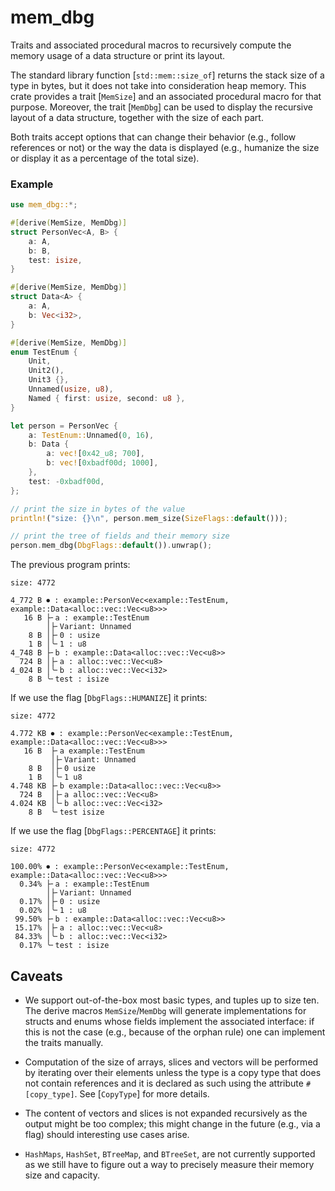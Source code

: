 # mem_dbg

Traits and associated procedural macros to recursively compute the memory usage of a data structure or print its layout.

The standard library function [`std::mem::size_of`] returns the stack size of a type in bytes, but
it does not take into consideration heap memory. This crate provides a trait [`MemSize`] and an associated procedural macro
for that purpose. Moreover, the trait [`MemDbg`] can be used to display the recursive layout of a data structure, together
with the size of each part.

Both traits accept options that can change their behavior (e.g., follow references or not) or 
the way the data is displayed (e.g., humanize the size or display it as a percentage of the total size).

### Example
```rust
use mem_dbg::*;

#[derive(MemSize, MemDbg)]
struct PersonVec<A, B> {
    a: A,
    b: B,
    test: isize,
}

#[derive(MemSize, MemDbg)]
struct Data<A> {
    a: A,
    b: Vec<i32>,
}

#[derive(MemSize, MemDbg)]
enum TestEnum {
    Unit,
    Unit2(),
    Unit3 {},
    Unnamed(usize, u8),
    Named { first: usize, second: u8 },
}

let person = PersonVec {
    a: TestEnum::Unnamed(0, 16),
    b: Data {
        a: vec![0x42_u8; 700],
        b: vec![0xbadf00d; 1000],
    },
    test: -0xbadf00d,
};

// print the size in bytes of the value
println!("size: {}\n", person.mem_size(SizeFlags::default()));

// print the tree of fields and their memory size
person.mem_dbg(DbgFlags::default()).unwrap();
```

The previous program prints:
```text
size: 4772

4_772 B ⏺ : example::PersonVec<example::TestEnum, example::Data<alloc::vec::Vec<u8>>>
   16 B ├╴a : example::TestEnum
        │├╴Variant: Unnamed
    8 B │├╴0 : usize
    1 B │╰╴1 : u8
4_748 B ├╴b : example::Data<alloc::vec::Vec<u8>>
  724 B │├╴a : alloc::vec::Vec<u8>
4_024 B │╰╴b : alloc::vec::Vec<i32>
    8 B ╰╴test : isize
```
If we use the flag [`DbgFlags::HUMANIZE`] it prints:
```text
size: 4772

4.772 KB ⏺ : example::PersonVec<example::TestEnum, example::Data<alloc::vec::Vec<u8>>>
   16 B  ├╴a example::TestEnum
         │├╴Variant: Unnamed
    8 B  │├╴0 usize
    1 B  │╰╴1 u8
4.748 KB ├╴b example::Data<alloc::vec::Vec<u8>>
  724 B  │├╴a alloc::vec::Vec<u8>
4.024 KB │╰╴b alloc::vec::Vec<i32>
    8 B  ╰╴test isize
```
If we use the flag [`DbgFlags::PERCENTAGE`] it prints:
```text
size: 4772

100.00% ⏺ : example::PersonVec<example::TestEnum, example::Data<alloc::vec::Vec<u8>>>
  0.34% ├╴a : example::TestEnum
        │├╴Variant: Unnamed
  0.17% │├╴0 : usize
  0.02% │╰╴1 : u8
 99.50% ├╴b : example::Data<alloc::vec::Vec<u8>>
 15.17% │├╴a : alloc::vec::Vec<u8>
 84.33% │╰╴b : alloc::vec::Vec<i32>
  0.17% ╰╴test : isize
```

## Caveats

* We support out-of-the-box most basic types, and tuples up to size ten. The derive macros 
  `MemSize`/`MemDbg` will generate
  implementations for structs and enums whose fields implement the associated interface: if this is not
  the case (e.g., because of the orphan rule) one can implement the traits manually.

* Computation of the size of arrays, slices and vectors will be performed by iterating over their elements
  unless the type is a copy type that does not contain references and it is declared as such using
  the attribute `#[copy_type]`. See [`CopyType`] for more details.

* The content of vectors and slices is not expanded recursively as the output might be too 
  complex; this might change in the future (e.g., via a flag) should interesting use cases arise.

* `HashMaps`, `HashSet`, `BTreeMap`, and `BTreeSet`, are not currently supported as we still 
  have to figure out a way to precisely measure their memory size and capacity.
